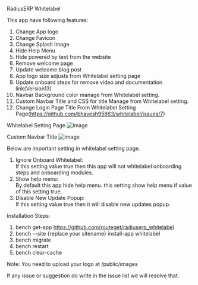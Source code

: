 RadiusERP Whitelabel

This app have following features:
1. Change App logo
2. Change Favicon
3. Change Splash Image
4. Hide Help Menu
5. Hide powered by text from the website
6. Remove welcome page
7. Update welcome blog post
8. App logo size adjusts from Whitelabel setting page
9. Update onboard steps for remove video and documentation link(Version13)
10. Navbar Background color manage from Whitelabel setting.
11. Custom Navbar Title and CSS for title Manage from Whitelabel setting.
12. Change Login Page Title From Whitelabel Setting Page(https://github.com/bhavesh95863/whitelabel/issues/7)


Whitelabel Setting Page
![image](https://user-images.githubusercontent.com/34086262/115605632-5e28ed00-a300-11eb-986d-5114ef128de3.png)

Custom Navbar Title
![image](https://user-images.githubusercontent.com/34086262/115721516-bc56de00-a39b-11eb-94b3-787b0481fb60.png)

Below are important setting in whitelabel setting page.
1. Ignore Onboard Whitelabel:<br/>
   If this setting value true then this app will not whitelabel onboarding steps and onboarding modules.
2. Show help menu:<br/>
   By default this app hide help menu. this setting show help menu if value of this setting true.
3. Disable New Update Popup:<br/>
  If this setting value true then it will disable new updates popup.


Installation Steps:<br/>
1. bench get-app https://github.com/routeget/radiuserp_whitelabel<br/>
2. bench --site {replace your sitename} install-app whitelabel<br/>
3. bench migrate<br/>
4. bench restart<br/>
5. bench clear-cache


Note:
You need to upload your logo at /public/images

If any issue or suggestion do write in the issue list we will resolve that.

